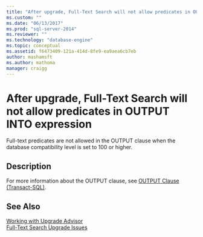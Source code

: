 ```yaml
---
title: "After upgrade, Full-Text Search will not allow predicates in OUTPUT INTO expression | Microsoft Docs"
ms.custom: ""
ms.date: "06/13/2017"
ms.prod: "sql-server-2014"
ms.reviewer: ""
ms.technology: "database-engine"
ms.topic: conceptual
ms.assetid: f6473409-121a-414d-8fe9-ea9aea6cb7eb
author: mashamsft
ms.author: mathoma
manager: craigg
---
```

# After upgrade, Full-Text Search will not allow predicates in OUTPUT INTO expression
  Full-text predicates are not allowed in the OUTPUT clause when the database compatibility level is set to 100 or higher.  
  
## Description  
 For more information about the OUTPUT clause, see [OUTPUT Clause &#40;Transact-SQL&#41;](/sql/t-sql/queries/output-clause-transact-sql).  
  
## See Also  
 [Working with Upgrade Advisor](../../../2014/sql-server/install/working-with-upgrade-advisor.md)   
 [Full-Text Search Upgrade Issues](../../../2014/sql-server/install/full-text-search-upgrade-issues.md)  
  
  
